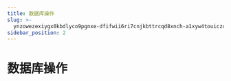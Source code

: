 ```yaml
---
title: 数据库操作
slug: >-
  ynzowezexiygx0kbdlyco9pgnxe-dfifwii6ri7cnjkbttrcqd8xnch-a1xyw4touiczudkdexdc4sqqnfh-a1xyw4
sidebar_position: 2
---
```



# 数据库操作

